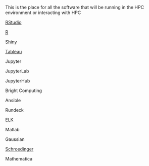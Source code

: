This is the place for all the software that will be running in the HPC environment or interacting with HPC

[RStudio](https://github.com/Pomona-ITS/hpc/tree/master/applications/RStudio)

[R](https://github.com/Pomona-ITS/hpc/tree/master/applications/R)
  
[Shiny](https://github.com/Pomona-ITS/hpc/tree/master/applications/Shiny)

[Tableau](https://github.com/Pomona-ITS/hpc/tree/master/applications/tableau)

Jupyter

JupyterLab

JupyterHub
  
Bright Computing

Ansible

Rundeck

ELK

Matlab

Gaussian

[Schroedinger](https://github.com/Pomona-ITS/hpc/tree/master/applications/shcroedinger)

Mathematica
